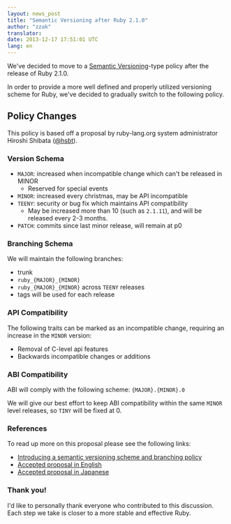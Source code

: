 ```yaml
---
layout: news_post
title: "Semantic Versioning after Ruby 2.1.0"
author: "zzak"
translator:
date: 2013-12-17 17:51:01 UTC
lang: en
---
```


We've decided to move to a [Semantic Versioning](http://semver.org/)-type
policy after the release of Ruby 2.1.0.

In order to provide a more well defined and properly utilized versioning scheme
for Ruby, we've decided to gradually switch to the following policy.

## Policy Changes

This policy is based off a proposal by ruby-lang.org system administrator
Hiroshi Shibata ([@hsbt](https://twitter.com/hsbt)).

### Version Schema

* `MAJOR`: increased when incompatible change which can't be released in MINOR
  * Reserved for special events
* `MINOR`: increased every christmas, may be API incompatible
* `TEENY`: security or bug fix which maintains API compatibility
  * May be increased more than 10 (such as `2.1.11`), and will be released every 2-3 months.
* `PATCH`: commits since last minor release, will remain at p0

### Branching Schema

We will maintain the following branches:

* trunk
* `ruby_{MAJOR}_{MINOR}`
* `ruby_{MAJOR}_{MINOR}` across `TEENY` releases
* tags will be used for each release

### API Compatibility

The following traits can be marked as an incompatible change, requiring an
increase in the `MINOR` version:

* Removal of C-level api features
* Backwards incompatible changes or additions

### ABI Compatibility

ABI will comply with the following scheme: `{MAJOR}.{MINOR}.0`

We will give our best effort to keep ABI compatibility within the same `MINOR`
level releases, so `TINY` will be fixed at 0.

### References

To read up more on this proposal please see the following links:

* [Introducing a semantic versioning scheme and branching policy](http://bugs.ruby-lang.org/issues/8835)
* [Accepted proposal in English](https://gist.github.com/sorah/7803201)
* [Accepted proposal in Japanese](https://gist.github.com/hsbt/7719305)

### Thank you!

I'd like to personally thank everyone who contributed to this discussion. Each
step we take is closer to a more stable and effective Ruby.

